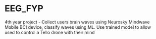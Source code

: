 # EEG_FYP
4th year project - Collect users brain waves using Neurosky Mindwave Mobile BCI device, classify waves using ML. Use trained model to allow used to control a Tello drone with their mind
